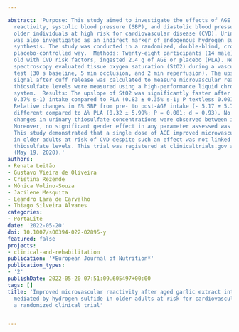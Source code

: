 ---
abstract: 'Purpose: This study aimed to investigate the effects of AGE on microvascular
  reactivity, systolic blood pressure (SBP), and diastolic blood pressure (DBP) in
  older individuals at high risk for cardiovascular disease (CVD). Urinary thiosulfate
  was also investigated as an indirect marker of endogenous hydrogen sulfide (H2S)
  synthesis. The study was conducted in a randomized, double-blind, crossover, and
  placebo-controlled way.  Methods: Twenty-eight participants (14 male), 67 ± 6 years
  old with CVD risk factors, ingested 2.4 g of AGE or placebo (PLA). Near-infrared
  spectroscopy evaluated tissue oxygen saturation (StO2) during a vascular occlusion
  test (30 s baseline, 5 min occlusion, and 2 min reperfusion). The upslope of StO2
  signal after cuff release was calculated to measure microvascular reactivity. Urinary
  thiosulfate levels were measured using a high-performance liquid chromatography
  system.  Results: The upslope of StO2 was significantly faster after AGE (1.01 ±
  0.37% s-1) intake compared to PLA (0.83 ± 0.35% s-1; P textless 0.001; d = 0.50).
  Relative changes in Δ% SBP from pre- to post-AGE intake (- 5.17 ± 5.77%) was significantly
  different compared to Δ% PLA (0.32 ± 5.99%; P = 0.001; d = 0.93). No significant
  changes in urinary thiosulfate concentrations were observed between interventions.
  Moreover, no significant gender effect in any parameter assessed was found.  Conclusion:
  This study demonstrated that a single dose of AGE improved microvascular reactivity
  in older adults at risk of CVD despite such an effect was not linked with urinary
  thiosulfate levels. This trial was registered at clinicaltrials.gov as NCT04008693
  (May 19, 2020).'
authors:
- Renata Leitão
- Gustavo Vieira de Oliveira
- Cristina Rezende
- Mônica Volino-Souza
- Jacilene Mesquita
- Leandro Lara de Carvalho
- Thiago Silveira Alvares
categories:
- PortaLite
date: '2022-05-20'
doi: 10.1007/s00394-022-02895-y
featured: false
projects:
- clinical-and-rehabilitation
publication: '*European Journal of Nutrition*'
publication_types:
- '2'
publishDate: 2022-05-20 07:51:09.605497+00:00
tags: []
title: 'Improved microvascular reactivity after aged garlic extract intake is not
  mediated by hydrogen sulfide in older adults at risk for cardiovascular disease:
  a randomized clinical trial'

---
